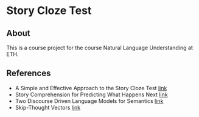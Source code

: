 # Story Cloze Test

## About

This is a course project for the course Natural Language Understanding at ETH.

## References

* A Simple and Effective Approach to the Story Cloze Test [link](http://aclweb.org/anthology/N18-2015)
* Story Comprehension for Predicting What Happens Next [link](https://pdfs.semanticscholar.org/613b/616c06d77ed1994d788ed1ebc47407b762bc.pdf)
* Two Discourse Driven Language Models for Semantics [link](http://www.aclweb.org/anthology/P16-1028)
* Skip-Thought Vectors [link](https://arxiv.org/pdf/1506.06726.pdf)
